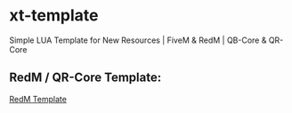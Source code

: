 # xt-template
Simple LUA Template for New Resources | FiveM &amp; RedM | QB-Core &amp; QR-Core

## RedM / QR-Core Template:
[RedM Template](https://github.com/xThrasherrr/xt-template/tree/redm)
